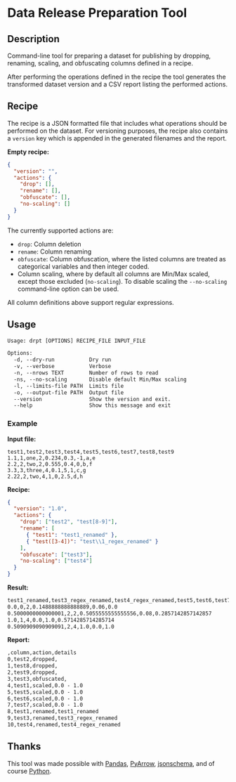 # Data Release Preparation Tool

## Description

Command-line tool for preparing a dataset for publishing by dropping, renaming, scaling, and obfuscating columns defined in a recipe.

After performing the operations defined in the recipe the tool generates the transformed dataset version and a CSV report listing the performed actions.

## Recipe 

The recipe is a JSON formatted file that includes what operations should be performed on the dataset. For versioning purposes, the recipe also contains a `version` key which is appended in the generated filenames and the report.

**Empty recipe:**
```json
{
  "version": "",
  "actions": {
    "drop": [],
    "rename": [],
    "obfuscate": [],
    "no-scaling": []
  }
}
```

The currently supported actions are:
  - `drop`: Column deletion
  - `rename`: Column renaming
  - `obfuscate`: Column obfuscation, where the listed columns are treated as categorical variables and then integer coded.
  - Column scaling, where by default all columns are Min/Max scaled, except those excluded (`no-scaling`). To disable scaling the `--no-scaling` command-line option can be used.

All column definitions above support regular expressions.

## Usage
```txt
Usage: drpt [OPTIONS] RECIPE_FILE INPUT_FILE

Options:
  -d, --dry-run           Dry run
  -v, --verbose           Verbose
  -n, --nrows TEXT        Number of rows to read
  -ns, --no-scaling       Disable default Min/Max scaling
  -l, --limits-file PATH  Limits file
  -o, --output-file PATH  Output file
  --version               Show the version and exit.
  --help                  Show this message and exit
```

### Example

**Input file:**
```csv
test1,test2,test3,test4,test5,test6,test7,test8,test9
1.1,1,one,2,0.234,0.3,-1,a,e
2.2,2,two,2,0.555,0.4,0,b,f
3.3,3,three,4,0.1,5,1,c,g
2.22,2,two,4,1,0,2.5,d,h
```

**Recipe:**
```json
{
  "version": "1.0",
  "actions": {
    "drop": ["test2", "test[8-9]"],
    "rename": [
      { "test1": "test1_renamed" },
      { "test([3-4])": "test\\1_regex_renamed" }
    ],
    "obfuscate": ["test3"],
    "no-scaling": ["test4"]
  }
}
```

**Result:**
```txt
test1_renamed,test3_regex_renamed,test4_regex_renamed,test5,test6,test7
0.0,0,2,0.1488888888888889,0.06,0.0
0.5000000000000001,2,2,0.5055555555555556,0.08,0.2857142857142857
1.0,1,4,0.0,1.0,0.5714285714285714
0.5090909090909091,2,4,1.0,0.0,1.0
```

**Report:**
```txt
,column,action,details
0,test2,dropped,
1,test8,dropped,
2,test9,dropped,
3,test3,obfuscated,
4,test1,scaled,0.0 - 1.0
5,test5,scaled,0.0 - 1.0
6,test6,scaled,0.0 - 1.0
7,test7,scaled,0.0 - 1.0
8,test1,renamed,test1_renamed
9,test3,renamed,test3_regex_renamed
10,test4,renamed,test4_regex_renamed
```

## Thanks

This tool was made possible with [Pandas](https://pandas.pydata.org/), [PyArrow](https://arrow.apache.org/docs/python/index.html), [jsonschema](https://pypi.org/project/jsonschema/), and of course [Python](https://www.python.org/).


  